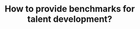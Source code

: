 ---
id: question-18
title: How to provide benchmarks for talent development?
theme: talent management
theme-sub-category: talent identification and career trajectory
application: performance benchmark
task-solver-1: predict athletes’ progression trajectories
empty: performance benchmark
data-question-type: descriptive
categorical-ordinal: categorical_ordinal
continuous-count: continuous_count
data-method-1: clustering
data-method-2: multiple-linear regression model
expert-1: Paul Wu
expert-2: Richi Nayak
reference: https://www.tandfonline.com/doi/abs/10.1080/17461391.2014.893020?journalCode=tejs20
reference-2: https://doi.org/10.1123/ijspp.2012-0172
---